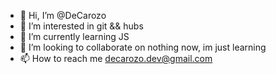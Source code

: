 - 👋 Hi, I’m @DeCarozo
- 👀 I’m interested in git && hubs
- 🌱 I’m currently learning JS
- 💞️ I’m looking to collaborate on nothing now, im just learning
- 📫 How to reach me decarozo.dev@gmail.com

<!---
DeCarozo/DeCarozo is a ✨ special ✨ repository because its `README.md` (this file) appears on your GitHub profile.
You can click the Preview link to take a look at your changes.
--->
